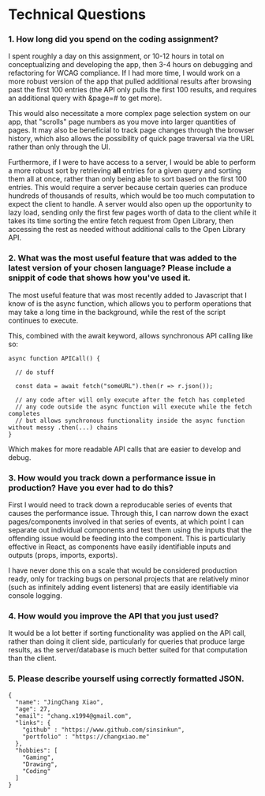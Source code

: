 # Technical Questions

### 1. How long did you spend on the coding assignment?

I spent roughly a day on this assignment, or 10-12 hours in total on conceptualizing and developing the app, then 3-4 hours on debugging and refactoring for WCAG compliance. If I had more time, I would work on a more robust version of the app that pulled additional results after browsing past the first 100 entries (the API only pulls the first 100 results, and requires an additional query with &page=# to get more).

This would also necessitate a more complex page selection system on our app, that "scrolls" page numbers as you move into larger quantities of pages. It may also be beneficial to track page changes through the browser history, which also allows the possibility of quick page traversal via the URL rather than only through the UI.

Furthermore, if I were to have access to a server, I would be able to perform a more robust sort by retrieving **all** entries for a given query and sorting them all at once, rather than only being able to sort based on the first 100 entries. This would require a server because certain queries can produce hundreds of thousands of results, which would be too much computation to expect the client to handle. A server would also open up the opportunity to lazy load, sending only the first few pages worth of data to the client while it takes its time sorting the entire fetch request from Open Library, then accessing the rest as needed without additional calls to the Open Library API.


### 2. What was the most useful feature that was added to the latest version of your chosen language? Please include a snippit of code that shows how you've used it.

The most useful feature that was most recently added to Javascript that I know of is the async function, which allows you to perform operations that may take a long time in the background, while the rest of the script continues to execute.

This, combined with the await keyword, allows synchronous API calling like so:
```
async function APICall() {

  // do stuff

  const data = await fetch("someURL").then(r => r.json());

  // any code after will only execute after the fetch has completed
  // any code outside the async function will execute while the fetch completes
  // but allows synchronous functionality inside the async function without messy .then(...) chains
}
```
Which makes for more readable API calls that are easier to develop and debug.


### 3. How would you track down a performance issue in production? Have you ever had to do this?

First I would need to track down a reproducable series of events that causes the performance issue. Through this, I can narrow down the exact pages/components involved in that series of events, at which point I can separate out individual components and test them using the inputs that the offending issue would be feeding into the component. This is particularly effective in React, as components have easily identifiable inputs and outputs (props, imports, exports).

I have never done this on a scale that would be considered production ready, only for tracking bugs on personal projects that are relatively minor (such as infinitely adding event listeners) that are easily identifiable via console logging.


### 4. How would you improve the API that you just used?

It would be a lot better if sorting functionality was applied on the API call, rather than doing it client side, particularly for queries that produce large results, as the server/database is much better suited for that computation than the client.


### 5. Please describe yourself using correctly formatted JSON.
```
{
  "name": "JingChang Xiao",
  "age": 27,
  "email": "chang.x1994@gmail.com",
  "links": {
    "github" : "https://www.github.com/sinsinkun",
    "portfolio" : "https://changxiao.me"
  },
  "hobbies": [
    "Gaming",
    "Drawing",
    "Coding"
  ]
}
```